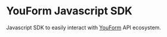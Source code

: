 # YouForm Javascript SDK

Javascript SDK to easily interact with [YouForm](https://youform.site) API ecosystem.